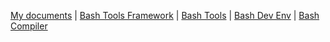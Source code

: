 <!-- _navbar.md -->

[My documents](https://fchastanet.github.io/my-documents/) |
[Bash Tools Framework](/) |
[Bash Tools](https://fchastanet.github.io/bash-tools/) |
[Bash Dev Env](https://fchastanet.github.io/bash-dev-env/) |
[Bash Compiler](https://github.com/fchastanet/bash-compiler/)
